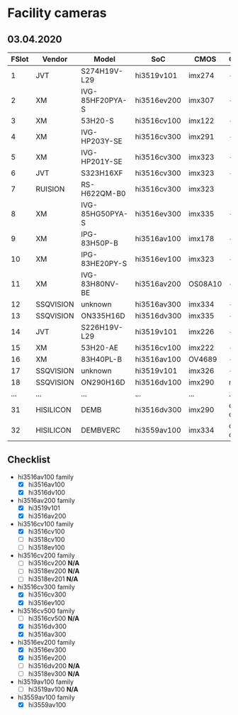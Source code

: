 
# Facility cameras

## 03.04.2020

|FSlot|Vendor|Model|SoC|CMOS|Comment|
|-----|------|-----|---|----|-------|
|1|JVT|S274H19V-L29|hi3519v101|imx274|-|
|2|XM|IVG-85HF20PYA-S|hi3516ev200|imx307|-|
|3|XM|53H20-S|hi3516cv100|imx122|-|
|4|XM|IVG-HP203Y-SE|hi3516cv300|imx291|-|
|5|XM|IVG-HP201Y-SE|hi3516cv300|imx323|-|
|6|JVT|S323H16XF|hi3516cv300|imx323|-|
|7|RUISION|RS-H622QM-B0|hi3516cv300|imx323|
|8|XM|IVG-85HG50PYA-S|hi3516ev300|imx335|-|
|9|XM|IPG-83H50P-B|hi3516av100|imx178|-|
|10|XM|IPG-83HE20PY-S|hi3516ev100|imx323|-|
|11|XM|IVG-83H80NV-BE|hi3516av200|OS08A10|-|
|12|SSQVISION|unknown|hi3516av300|imx334|-|
|13|SSQVISION|ON335H16D|hi3516dv300|imx335|-|
|14|JVT|S226H19V-L29|hi3519v101|imx226|-|
|15|XM|53H20-AE|hi3516cv100|imx222|-|
|16|XM|83H40PL-B|hi3516av100|OV4689|-|
|17|SSQVISION|unknown|hi3519v101|imx326|-|
|18|SSQVISION|ON290H16D|hi3516dv100|imx290|rev.2|
|...|...|...|...|...|...|
|31|HISILICON|DEMB|hi3516dv300|imx290|official dev board|
|32|HISILICON|DEMBVERC|hi3559av100|imx334|official dev board|

## Checklist

- hi3516av100 family
	- [X] hi3516av100
	- [X] hi3516dv100                              
- hi3516av200 family
	- [X] hi3519v101
	- [X] hi3516av200
- hi3516cv100 family
	- [X] hi3516cv100
	- [ ] hi3518cv100
	- [ ] hi3518ev100
- hi3516cv200 family
	- [ ] hi3516cv200 **N/A**
	- [ ] hi3518ev200 **N/A**
	- [ ] hi3518ev201 **N/A**         
- hi3516cv300 family
	- [X] hi3516cv300
	- [X] hi3516ev100
- hi3516cv500 family
	- [ ] hi3516cv500 **N/A**
	- [X] hi3516dv300
	- [X] hi3516av300
- hi3516ev200 family
	- [X] hi3516ev300
	- [X] hi3516ev200
	- [ ] hi3516dv200 **N/A**
	- [ ] hi3518ev300 **N/A**
- hi3519av100 family
	- [ ] hi3519av100 **N/A**
- hi3559av100 family
	- [X] hi3559av100
